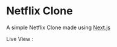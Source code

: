 # Netflix Clone

A simple Netflix Clone made using [Next.js](https://nextjs.org/)

Live View : []()
